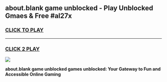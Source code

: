 
## about.blank game unblocked - Play Unblocked Gmaes & Free #al27x
<h3>
<a href="https://premium.freeplayer.one?title=about.blank_game_unblocked&ref=01M">CLICK TO PLAY</a></h3>
<hr>

<h3>
<a href="https://premium.freeplayer.one?title=about.blank_game_unblocked&ref=01M">CLICK 2 PLAY</a>
  
</h3>

<a href="https://premium.freeplayer.one?title=about.blank_game_unblocked&ref=01M"><img src="https://clearcache.store/games.png"></a>


**about.blank game unblocked games unblocked: Your Gateway to Fun and Accessible Online Gaming**
